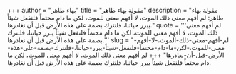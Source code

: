+++
author = "بهاء طاهر"
title = "مقولة بهاء طاهر"
description = "مقولة بهاء طاهر: لم أفهم معنى ذلك الموت، لا أفهم معنى للموت، لكن ما دام محتماً فلنفعل شيئاً يبرر حياتنا، فلنترك بصمة على هذه الأرض قبل أن نغادرها."
quote = '''لم أفهم معنى ذلك الموت، لا أفهم معنى للموت، لكن ما دام محتماً فلنفعل شيئاً يبرر حياتنا، فلنترك بصمة على هذه الأرض قبل أن نغادرها.'''
slug = "لم-أفهم-معنى-ذلك-الموت،-لا-أفهم-معنى-للموت،-لكن-ما-دام-محتماً-فلنفعل-شيئاً-يبرر-حياتنا،-فلنترك-بصمة-على-هذه-الأرض-قبل-أن-نغادرها"
+++
لم أفهم معنى ذلك الموت، لا أفهم معنى للموت، لكن ما دام محتماً فلنفعل شيئاً يبرر حياتنا، فلنترك بصمة على هذه الأرض قبل أن نغادرها.
